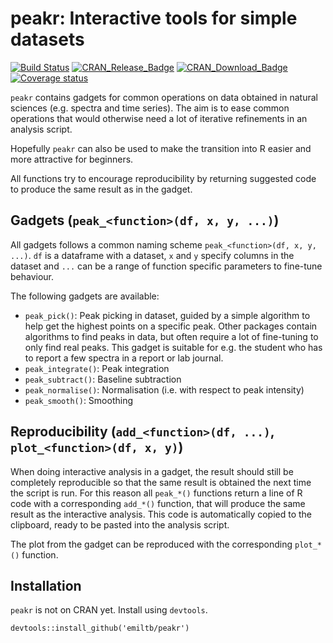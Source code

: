 # peakr: Interactive tools for simple datasets

[![Build Status](https://travis-ci.org/emiltb/peakr.svg?branch=master)](https://travis-ci.org/emiltb/peakr)
[![CRAN\_Release\_Badge](https://www.r-pkg.org/badges/version-ago/peakr)](https://CRAN.R-project.org/package=peakr)
[![CRAN\_Download\_Badge](https://cranlogs.r-pkg.org/badges/grand-total/peakr)](https://CRAN.R-project.org/package=peakr)
[![Coverage status](https://codecov.io/gh/emiltb/peakr/branch/master/graph/badge.svg)](https://codecov.io/github/emiltb/peakr?branch=master)


`peakr` contains gadgets for common operations on data obtained in natural sciences (e.g. spectra and time series). The aim is to ease common operations that would otherwise need a lot of iterative refinements in an analysis script.

Hopefully `peakr` can also be used to make the transition into R easier and more attractive for beginners.

All functions try to encourage reproducibility by returning suggested code to produce the same result as in the gadget.

## Gadgets (`peak_<function>(df, x, y, ...)`)
All gadgets follows a common naming scheme `peak_<function>(df, x, y, ...)`. `df` is a dataframe with a dataset, `x` and `y` specify columns in the dataset and `...` can be a range of function specific parameters to fine-tune behaviour.

The following gadgets are available:

* `peak_pick()`: Peak picking in dataset, guided by a simple algorithm to help get the highest points on a specific peak. Other packages contain algorithms to find peaks in data, but often require a lot of fine-tuning to only find real peaks. This gadget is suitable for e.g. the student who has to report a few spectra in a report or lab journal.
* `peak_integrate()`: Peak integration
* `peak_subtract()`: Baseline subtraction
* `peak_normalise()`: Normalisation (i.e. with respect to peak intensity)
* `peak_smooth()`: Smoothing

## Reproducibility (`add_<function>(df, ...)`, `plot_<function>(df, x, y)`)
When doing interactive analysis in a gadget, the result should still be completely reproducible so that the same result is obtained the next time the script is run. For this reason all `peak_*()` functions return a line of R code with a corresponding `add_*()` function, that will produce the same result as the interactive analysis. This code is automatically copied to the clipboard, ready to be pasted into the analysis script.

The plot from the gadget can be reproduced with the corresponding `plot_*()` function.

## Installation
`peakr` is not on CRAN yet. Install using `devtools`.

```
devtools::install_github('emiltb/peakr')
```
